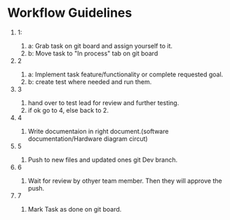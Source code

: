 <h1>Workflow Guidelines</h1>

<ol>
<li>1:</li>
    <ol>
    <li>a: Grab task on git board and assign yourself to it. </li>
    <li>b: Move task to "In process" tab on git board</li>
    </ol>
<li>2</li>
    <ol>
    <li>a: Implement task feature/functionality or complete requested goal. </li>
    <li>b: create test where needed and run them. </li>
    </ol>
<li>3</li>
    <ol>
    <li>hand over to test lead for review and further testing. </li>
    <li>if ok go to 4, else back to 2.</li>
    </ol>
<li>4 </li>
    <ol>
    <li>Write documentaion in right document.(software documentation/Hardware diagram circut)</li>
    </ol>
<li>5</li>
    <ol>
    <li>Push to new files and updated ones git Dev branch. </li>
    </ol>
<li>6 </li>
    <ol>
    <li>Wait for review by othyer team member.  Then they will approve the push. </li>
    </ol>
<li>7</li>
    <ol>
    <li>Mark Task as done on git board.</li>
    </ol>
</ol>